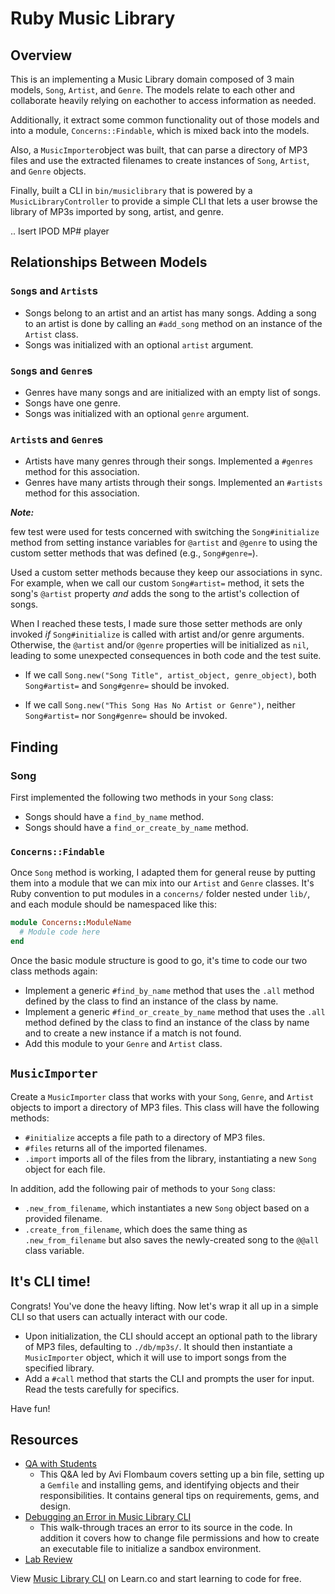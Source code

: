 # Ruby Music Library

## Overview
This is an implementing a Music Library domain composed of 3 main models, `Song`, `Artist`, and `Genre`.
 The models relate to each other and collaborate heavily relying on eachother to access information as needed. 
 
 Additionally, it extract some common functionality out of those models and into a module, `Concerns::Findable`, which  is mixed back into the models. 
 
 Also, a `MusicImporter`object was built, that can parse a directory of MP3 files and use the extracted filenames to create instances of `Song`, `Artist`, and `Genre` objects. 
 
 Finally, built a  CLI in `bin/musiclibrary` that is powered by a `MusicLibraryController` to provide a simple CLI that lets a user browse the library of MP3s imported by song, artist, and genre.

.. Isert IPOD MP# player

## Relationships Between Models

### `Song`s and `Artist`s
 * Songs belong to an artist and an artist has many songs. Adding a song to an artist is done by calling an `#add_song` method on an instance of the `Artist` class.
 * Songs was initialized with an optional `artist` argument.

### `Song`s and `Genre`s
  * Genres have many songs and are initialized with an empty list of songs.
  * Songs have one genre.
  * Songs was initialized with an optional `genre` argument.

### `Artist`s and `Genre`s
  * Artists have many genres through their songs. Implemented a `#genres` method for this association.
  * Genres have many artists through their songs. Implemented an `#artists` method for this association.

***Note:*** 

few test were used for  tests concerned with switching the `Song#initialize` method from setting instance variables for `@artist` and `@genre` to using the custom setter methods that was defined (e.g., `Song#genre=`).

Used a custom setter methods because they keep our associations in sync. For example, when we call our custom `Song#artist=` method, it sets the song's `@artist` property _and_ adds the song to the artist's collection of songs.

 When I reached these tests, I made sure those setter methods are only invoked _if_ `Song#initialize` is called with artist and/or genre arguments. Otherwise, the `@artist` and/or `@genre` properties will be initialized as `nil`, leading to  some unexpected consequences in both  code and the test suite.
  
  * If we call `Song.new("Song Title", artist_object, genre_object)`, both `Song#artist=` and `Song#genre=` should be invoked.

  * If we call `Song.new("This Song Has No Artist or Genre")`, neither `Song#artist=` nor `Song#genre=` should be invoked.

## Finding

### Song
First implemented the following two methods in your `Song` class:
  * Songs should have a `find_by_name` method.
  * Songs should have a `find_or_create_by_name` method.

### `Concerns::Findable`
Once  `Song` method is working, I adapted them for general reuse by putting them into a module that we can mix into our `Artist` and `Genre` classes.
 It's Ruby convention to put modules in a `concerns/` folder nested under `lib/`, and each module should be namespaced like this:
```ruby
module Concerns::ModuleName
  # Module code here
end
```
Once the basic module structure is good to go, it's time to code our two class methods again:
  * Implement a generic `#find_by_name` method that uses the `.all` method defined by the class to find an instance of the class by name.
  * Implement a generic `#find_or_create_by_name` method that uses the `.all` method defined by the class to find an instance of the class by name and to create a new instance if a match is not found.
  * Add this module to your `Genre` and `Artist` class.

## `MusicImporter`
Create a `MusicImporter` class that works with your `Song`, `Genre`, and `Artist` objects to import a directory of MP3 files. This class will have the following methods:
  * `#initialize` accepts a file path to a directory of MP3 files.
  * `#files` returns all of the imported filenames.
  * `.import` imports all of the files from the library, instantiating a new `Song` object for each file.

In addition, add the following pair of methods to your `Song` class:
  * `.new_from_filename`, which instantiates a new `Song` object based on a provided filename.
  * `.create_from_filename`, which does the same thing as `.new_from_filename` but also saves the newly-created song to the `@@all` class variable.

## It's CLI time!
Congrats! You've done the heavy lifting. Now let's wrap it all up in a simple CLI so that users can actually interact with our code.
  * Upon initialization, the CLI should accept an optional path to the library of MP3 files, defaulting to `./db/mp3s/`. It should then instantiate a `MusicImporter` object, which it will use to import songs from the specified library.
  * Add a `#call` method that starts the CLI and prompts the user for input. Read the tests carefully for specifics.

Have fun!

## Resources
* [QA with Students](https://www.youtube.com/watch?v=kgYP9Yj8OE4&feature=youtu.be)
  - This Q&A led by Avi Flombaum covers setting up a bin file, setting up a `Gemfile` and installing gems, and identifying objects and their responsibilities. It contains general tips on requirements, gems, and design.
* [Debugging an Error in Music Library CLI](https://www.youtube.com/watch?v=J_BSGPW37AE)
  - This walk-through traces an error to its source in the code. In addition it covers how to change file permissions and how to create an executable file to initialize a sandbox environment.
* [Lab Review](https://www.youtube.com/watch?v=iClea2crypU)

<p class='util--hide'>View <a href='https://learn.co/lessons/ruby-music-library-cli'>Music Library CLI</a> on Learn.co and start learning to code for free.</p>
